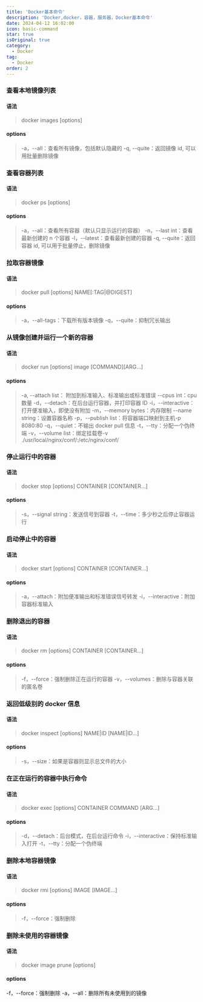 ```yaml
---
title: 'Docker基本命令'
description: 'Docker,docker，容器，服务器，Docker基本命令'
date: 2024-04-12 16:02:00
icon: basic-command
star: true
isOriginal: true
category:
  - Docker
tag:
  - Docker
order: 2
---
```


### 查看本地镜像列表

#### 语法

> docker images [options]

#### options

> -a，--all：查看所有镜像，包括默认隐藏的
> -q, --quite：返回镜像 id, 可以用批量删除镜像

### 查看容器列表

#### 语法

> docker ps [options]

#### options

> -a，--all：查看所有容器（默认只显示运行的容器）
> -n，--last int：查看最新创建的 n 个容器
> -l，--latest：查看最新创建的容器
> -q, --quite：返回容器 id, 可以用于批量停止，删除镜像

### 拉取容器镜像

#### 语法

> docker pull [options] NAME[:TAG|@DIGEST]

#### options

> -a，--all-tags：下载所有版本镜像
> -q，--quite：抑制冗长输出

### 从镜像创建并运行一个新的容器

#### 语法

> docker run [options] image [COMMAND][ARG...]

#### options

> -a, --attach list： 附加到标准输入、标准输出或标准错误
> --cpus int：cpu 数量
> -d，--detach：在后台运行容器，并打印容器 ID
> -i，--interactive：打开便准输入，即使没有附加
> -m，--memory bytes：内存限制
> --name string：设置容器名称
> -p，--publish list：将容器端口映射到主机-p 8080:80
> -q，--quiet：不输出 docker pull 信息
> -t，--tty：分配一个伪终端
> -v，--volume list：绑定挂载卷-v ./usr/local/nginx/conf/:/etc/nginx/conf/

### 停止运行中的容器

#### 语法

> docker stop [options] CONTAINER [CONTAINER...]

#### options

> -s，--signal string：发送信号到容器
> -t，--time：多少秒之后停止容器运行

### 启动停止中的容器

#### 语法

> docker start [options] CONTAINER [CONTAINER...]

#### options

> -a，--attach：附加便准输出和标准错误信号转发
> -i，--interactive：附加容器标准输入

### 删除退出的容器

#### 语法

> docker rm [options] CONTAINER [CONTAINER...]

#### options

> -f，--force：强制删除正在运行的容器
> -v，--volumes：删除与容器关联的匿名卷

### 返回低级别的 docker 信息

#### 语法

> docker inspect [options] NAME|ID [NAME|ID...]

#### options

> -s，--size：如果是容器则显示总文件的大小

### 在正在运行的容器中执行命令

#### 语法

> docker exec [options] CONTAINER COMMAND [ARG...]

#### options

> -d，--detach：后台模式，在后台运行命令
> -i，--interactive：保持标准输入打开
> -t，--tty：分配一个伪终端

### 删除本地容器镜像

#### 语法

> docker rmi [options] IMAGE [IMAGE...]

#### options

> -f，--force：强制删除

### 删除未使用的容器镜像

#### 语法

> docker image prune [options]

#### options

-f，--force：强制删除
-a，--all：删除所有未使用到的镜像
